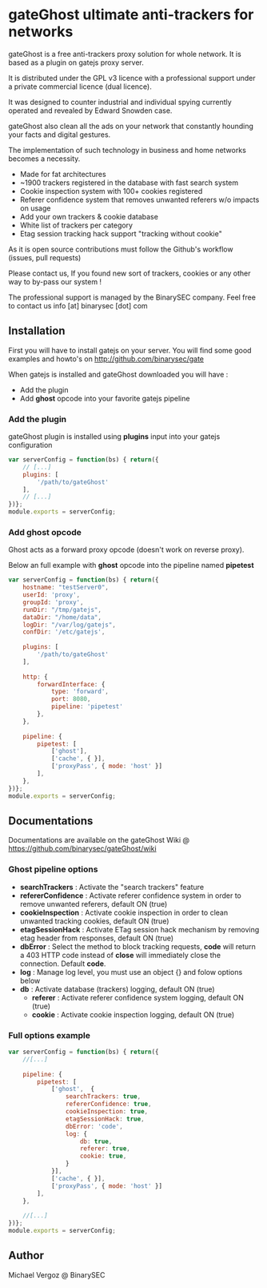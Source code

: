 # gateGhost ultimate anti-trackers for networks
gateGhost is a free anti-trackers proxy solution for whole network. It is based as a plugin on gatejs proxy server.

It is distributed under the GPL v3 licence with a professional support under a private commercial licence (dual licence). 

It was designed to counter industrial and individual spying currently operated and revealed by Edward Snowden case.

gateGhost also clean all the ads on your network that constantly hounding your facts and digital gestures.

The implementation of such technology in business and home networks becomes a necessity.

* Made for fat architectures
* ~1900 trackers registered in the database with fast search system
* Cookie inspection system with 100+ cookies registered
* Referer confidence system that removes unwanted referers w/o impacts on usage
* Add your own trackers & cookie database
* White list of trackers per category
* Etag session tracking hack support "tracking without cookie"

As it is open source contributions must follow the Github's workflow (issues, pull requests) 

Please contact us, If you found new sort of trackers, cookies or any other way to by-pass our system !

The professional support is managed by the BinarySEC company. Feel free to contact us info [at] binarysec [dot] com

## Installation

First you will have to install gatejs on your server. You will find some good examples and howto's on http://github.com/binarysec/gate

When gatejs is installed and gateGhost downloaded you will have :
* Add the plugin 
* Add **ghost** opcode into your favorite gatejs pipeline

### Add the plugin
gateGhost plugin is installed using **plugins** input into your gatejs configuration
```js
var serverConfig = function(bs) { return({
	// [...]
	plugins: [
		'/path/to/gateGhost'
	],
	// [...]
})};
module.exports = serverConfig;
```

### Add ghost opcode
Ghost acts as a forward proxy opcode (doesn't work on reverse proxy). 

Below an full example with **ghost** opcode into the pipeline named **pipetest**
```js
var serverConfig = function(bs) { return({
	hostname: "testServer0",
	userId: 'proxy',
	groupId: 'proxy',
	runDir: "/tmp/gatejs",
	dataDir: "/home/data",
	logDir: "/var/log/gatejs",
	confDir: '/etc/gatejs',
	
	plugins: [
		'/path/to/gateGhost'
	],
	
	http: {
		forwardInterface: {
			type: 'forward',
			port: 8080,
			pipeline: 'pipetest'
		},
	},
	
	pipeline: {
		pipetest: [
			['ghost'],
			['cache', { }],
			['proxyPass', { mode: 'host' }]
		],
	},
})};
module.exports = serverConfig;
```

## Documentations
Documentations are available on the gateGhost Wiki @ https://github.com/binarysec/gateGhost/wiki

### Ghost pipeline options

* **searchTrackers** : Activate the "search trackers" feature 
* **refererConfidence** : Activate referer confidence system in order to remove unwanted referers, default ON (true)
* **cookieInspection** : Activate cookie inspection in order to clean unwanted tracking cookies, default ON (true)
* **etagSessionHack** : Activate ETag session hack mechanism by removing etag header from responses, default ON (true)
* **dbError** : Select the method to block tracking requests, **code** will return a 403 HTTP code instead of **close** will immediately close the connection. Default **code**.
* **log** : Manage log level, you must use an object {} and folow options below
* **db** : Activate database (trackers) logging, default ON (true)
  * **referer** : Activate referer confidence system logging, default ON (true)
  * **cookie** : Activate cookie inspection logging, default ON (true)

### Full options example
```js
var serverConfig = function(bs) { return({
	//[...]
	
	pipeline: {
		pipetest: [
			['ghost',  {
				searchTrackers: true,
				refererConfidence: true,
				cookieInspection: true,
				etagSessionHack: true,
				dbError: 'code',
				log: {
					db: true,
					referer: true,
					cookie: true,
				}
			}],
			['cache', { }],
			['proxyPass', { mode: 'host' }]
		],
	},
	
	//[...]
})};
module.exports = serverConfig;
```

## Author
Michael Vergoz @ BinarySEC
